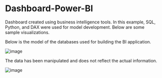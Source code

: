 # Dashboard-Power-BI
Dashboard created using business intelligence tools. In this example, SQL, Python, and DAX were used for model development. Below are some sample visualizations.

Below is the model of the databases used for building the BI application.

![image](https://github.com/user-attachments/assets/3fe5605b-218e-47bb-a41c-efde0cbd2126)

The data has been manipulated and does not reflect the actual information.

![image](https://github.com/user-attachments/assets/dac34899-8a07-4038-b8c0-24fd7574b431)

